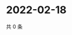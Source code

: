 # 2022-02-18

共 0 条

<!-- BEGIN WEIBO -->
<!-- 最后更新时间 Fri Feb 18 2022 02:14:04 GMT+0800 (China Standard Time) -->

<!-- END WEIBO -->
